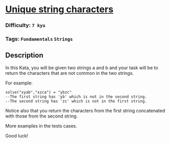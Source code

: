 # [Unique string characters](https://www.codewars.com/kata/5a262cfb8f27f217f700000b)

### Difficulty: `7 kyu`

### Tags: `Fundamentals` `Strings`

## Description

In this Kata, you will be given two strings a and b and your task will be to return the characters that are not common in the two strings.

For example:

```
solve("xyab","xzca") = "ybzc" 
--The first string has 'yb' which is not in the second string. 
--The second string has 'zc' which is not in the first string. 
```

Notice also that you return the characters from the first string concatenated with those from the second string.

More examples in the tests cases.

Good luck!

